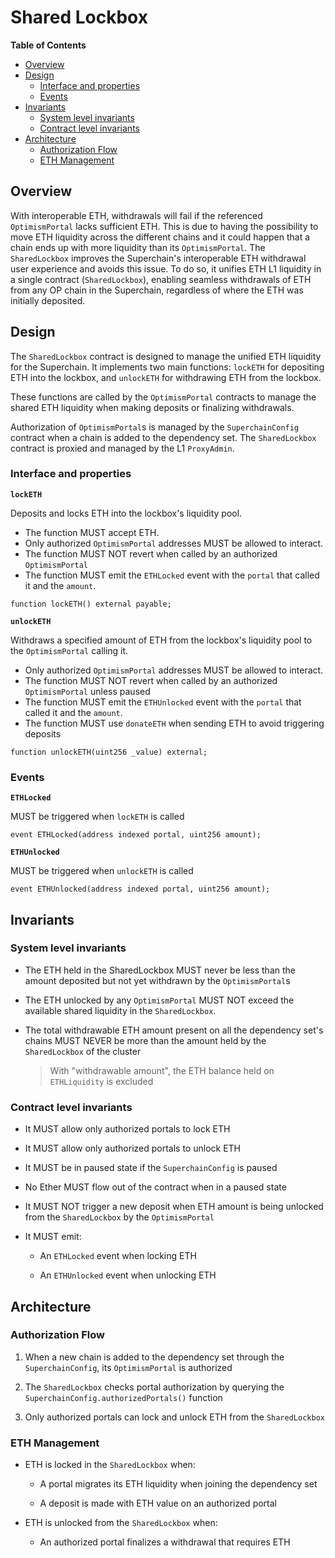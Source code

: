 # Shared Lockbox

<!-- START doctoc generated TOC please keep comment here to allow auto update -->
<!-- DON'T EDIT THIS SECTION, INSTEAD RE-RUN doctoc TO UPDATE -->
**Table of Contents**

- [Overview](#overview)
- [Design](#design)
  - [Interface and properties](#interface-and-properties)
  - [Events](#events)
- [Invariants](#invariants)
  - [System level invariants](#system-level-invariants)
  - [Contract level invariants](#contract-level-invariants)
- [Architecture](#architecture)
  - [Authorization Flow](#authorization-flow)
  - [ETH Management](#eth-management)

<!-- END doctoc generated TOC please keep comment here to allow auto update -->

## Overview

With interoperable ETH, withdrawals will fail if the referenced `OptimismPortal` lacks sufficient ETH.
This is due to having the possibility to move ETH liquidity across the different chains and it could happen
that a chain ends up with more liquidity than its `OptimismPortal`.
The `SharedLockbox` improves the Superchain's interoperable ETH withdrawal user experience and avoids this issue.
To do so, it unifies ETH L1 liquidity in a single contract (`SharedLockbox`), enabling seamless withdrawals of ETH
from any OP chain in the Superchain, regardless of where the ETH was initially deposited.

## Design

The `SharedLockbox` contract is designed to manage the unified ETH liquidity for the Superchain.
It implements two main functions: `lockETH` for depositing ETH into the lockbox,
and `unlockETH` for withdrawing ETH from the lockbox.

These functions are called by the `OptimismPortal` contracts to manage the shared ETH liquidity
when making deposits or finalizing withdrawals.

Authorization of `OptimismPortal`s is managed by the `SuperchainConfig` contract when a chain
is added to the dependency set.
The `SharedLockbox` contract is proxied and managed by the L1 `ProxyAdmin`.

### Interface and properties

**`lockETH`**

Deposits and locks ETH into the lockbox's liquidity pool.

- The function MUST accept ETH.
- Only authorized `OptimismPortal` addresses MUST be allowed to interact.
- The function MUST NOT revert when called by an authorized `OptimismPortal`
- The function MUST emit the `ETHLocked` event with the `portal` that called it and the `amount`.

```solidity
function lockETH() external payable;
```

**`unlockETH`**

Withdraws a specified amount of ETH from the lockbox's liquidity pool to the `OptimismPortal` calling it.

- Only authorized `OptimismPortal` addresses MUST be allowed to interact.
- The function MUST NOT revert when called by an authorized `OptimismPortal` unless paused
- The function MUST emit the `ETHUnlocked` event with the `portal` that called it and the `amount`.
- The function MUST use `donateETH` when sending ETH to avoid triggering deposits

```solidity
function unlockETH(uint256 _value) external;
```

### Events

**`ETHLocked`**

MUST be triggered when `lockETH` is called

```solidity
event ETHLocked(address indexed portal, uint256 amount);
```

**`ETHUnlocked`**

MUST be triggered when `unlockETH` is called

```solidity
event ETHUnlocked(address indexed portal, uint256 amount);
```

## Invariants

### System level invariants

- The ETH held in the SharedLockbox MUST never be less than the amount deposited but not yet withdrawn by the `OptimismPortal`s

- The ETH unlocked by any `OptimismPortal` MUST NOT exceed the available shared liquidity in the `SharedLockbox`.

- The total withdrawable ETH amount present on all the dependency set's chains MUST NEVER be more than the amount held
  by the `SharedLockbox` of the cluster
  > With "withdrawable amount", the ETH balance held on `ETHLiquidity` is excluded

### Contract level invariants

- It MUST allow only authorized portals to lock ETH

- It MUST allow only authorized portals to unlock ETH

- It MUST be in paused state if the `SuperchainConfig` is paused

- No Ether MUST flow out of the contract when in a paused state

- It MUST NOT trigger a new deposit when ETH amount is being unlocked from the `SharedLockbox` by the `OptimismPortal`

- It MUST emit:

  - An `ETHLocked` event when locking ETH

  - An `ETHUnlocked` event when unlocking ETH

## Architecture

### Authorization Flow

1. When a new chain is added to the dependency set through the `SuperchainConfig`, its `OptimismPortal` is authorized

2. The `SharedLockbox` checks portal authorization by querying the `SuperchainConfig.authorizedPortals()` function

3. Only authorized portals can lock and unlock ETH from the `SharedLockbox`

### ETH Management

- ETH is locked in the `SharedLockbox` when:

  - A portal migrates its ETH liquidity when joining the dependency set

  - A deposit is made with ETH value on an authorized portal

- ETH is unlocked from the `SharedLockbox` when:

  - An authorized portal finalizes a withdrawal that requires ETH
